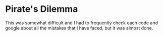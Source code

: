# Pirate's Dilemma

This was somewhat difficult and I had to frequently check each code and google about all the mistakes that I have faced, but it was almost done.
